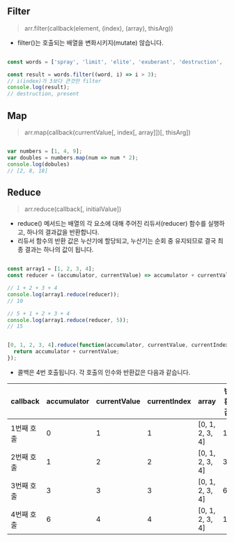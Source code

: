 ## Filter
> arr.filter(callback(element, (index), (array), thisArg))
- filter()는 호출되는 배열을 변화시키지(mutate) 않습니다.
``` javascript

const words = ['spray', 'limit', 'elite', 'exuberant', 'destruction', 'present'];

const result = words.filter((word, i) => i > 3);
// i(index)가 3보다 큰것만 filter
console.log(result);
// destruction, present

```

## Map
> arr.map(callback(currentValue[, index[, array]])[, thisArg])
``` javascript

var numbers = [1, 4, 9];
var doubles = numbers.map(num => num * 2);
console.log(dobules)
// [2, 8, 18]
```

## Reduce
>arr.reduce(callback[, initialValue])
- reduce() 메서드는 배열의 각 요소에 대해 주어진 리듀서(reducer) 함수를 실행하고, 하나의 결과값을 반환합니다.
- 리듀서 함수의 반환 값은 누산기에 할당되고, 누산기는 순회 중 유지되므로 결국 최종 결과는 하나의 값이 됩니다.
``` javascript

const array1 = [1, 2, 3, 4];
const reducer = (accumulator, currentValue) => accumulator + currentValue;

// 1 + 2 + 3 + 4
console.log(array1.reduce(reducer));
// 10

// 5 + 1 + 2 + 3 + 4
console.log(array1.reduce(reducer, 5));
// 15


[0, 1, 2, 3, 4].reduce(function(accumulator, currentValue, currentIndex, array) {
  return accumulator + currentValue;
});
```
- 콜백은 4번 호출됩니다. 각 호출의 인수와 반환값은 다음과 같습니다.  

|callback|accumulator|currentValue|currentIndex|array|반환 값|
|---|---|---|---|---|---|
|1번째 호출|	0|	1|	1|	[0, 1, 2, 3, 4] |1 |
|2번째 호출|	1|	2|	2|	[0, 1, 2, 3, 4]	|3 |
|3번째 호출|	3|	3|	3|	[0, 1, 2, 3, 4]	|6 |
|4번째 호출|	6|	4|	4|	[0, 1, 2, 3, 4]	|10|

